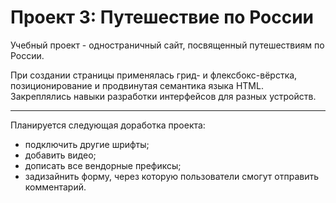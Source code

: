 # Проект 3: Путешествие по России

Учебный проект - одностраничный сайт, посвященный путешествиям по России.

При создании страницы применялась грид- и флексбокс-вёрстка, позиционирование и продвинутая семантика языка HTML. Закреплялись навыки разработки интерфейсов для разных устройств. 

------
Планируется следующая доработка проекта:

* подключить другие шрифты;
* добавить видео;
* дописать все вендорные префиксы;
* задизайнить форму, через которую пользователи смогут отправить комментарий.
